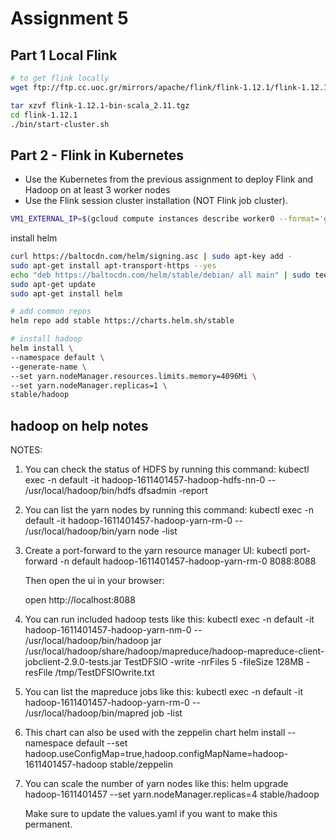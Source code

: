 # Assignment 5

## Part 1 Local Flink
```bash
# to get flink locally
wget ftp://ftp.cc.uoc.gr/mirrors/apache/flink/flink-1.12.1/flink-1.12.1-bin-scala_2.11.tgz

tar xzvf flink-1.12.1-bin-scala_2.11.tgz
cd flink-1.12.1
./bin/start-cluster.sh

```

## Part 2 - Flink in Kubernetes
* Use the Kubernetes from the previous assignment to deploy Flink and
Hadoop on at least 3 worker nodes
* Use the Flink session cluster installation (NOT Flink job cluster).


```bash
VM1_EXTERNAL_IP=$(gcloud compute instances describe worker0 --format='get(networkInterfaces[0].accessConfigs[0].natIP)' --zone="europe-west1-b")

```

install helm
```bash
curl https://baltocdn.com/helm/signing.asc | sudo apt-key add -
sudo apt-get install apt-transport-https --yes
echo "deb https://baltocdn.com/helm/stable/debian/ all main" | sudo tee /etc/apt/sources.list.d/helm-stable-debian.list
sudo apt-get update
sudo apt-get install helm

# add common repos
helm repo add stable https://charts.helm.sh/stable

# install hadoop
helm install \
--namespace default \
--generate-name \
--set yarn.nodeManager.resources.limits.memory=4096Mi \
--set yarn.nodeManager.replicas=1 \
stable/hadoop


```












## hadoop on help notes
NOTES:
1. You can check the status of HDFS by running this command:
   kubectl exec -n default -it hadoop-1611401457-hadoop-hdfs-nn-0 -- /usr/local/hadoop/bin/hdfs dfsadmin -report

2. You can list the yarn nodes by running this command:
   kubectl exec -n default -it hadoop-1611401457-hadoop-yarn-rm-0 -- /usr/local/hadoop/bin/yarn node -list

3. Create a port-forward to the yarn resource manager UI:
   kubectl port-forward -n default hadoop-1611401457-hadoop-yarn-rm-0 8088:8088

   Then open the ui in your browser:

   open http://localhost:8088

4. You can run included hadoop tests like this:
   kubectl exec -n default -it hadoop-1611401457-hadoop-yarn-nm-0 -- /usr/local/hadoop/bin/hadoop jar /usr/local/hadoop/share/hadoop/mapreduce/hadoop-mapreduce-client-jobclient-2.9.0-tests.jar TestDFSIO -write -nrFiles 5 -fileSize 128MB -resFile /tmp/TestDFSIOwrite.txt

5. You can list the mapreduce jobs like this:
   kubectl exec -n default -it hadoop-1611401457-hadoop-yarn-rm-0 -- /usr/local/hadoop/bin/mapred job -list

6. This chart can also be used with the zeppelin chart
    helm install --namespace default --set hadoop.useConfigMap=true,hadoop.configMapName=hadoop-1611401457-hadoop stable/zeppelin

7. You can scale the number of yarn nodes like this:
   helm upgrade hadoop-1611401457 --set yarn.nodeManager.replicas=4 stable/hadoop

   Make sure to update the values.yaml if you want to make this permanent.
